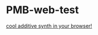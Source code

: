 # PMB-web-test

[cool additive synth in your browser!](https://keesvds2006.github.io/PMB-web-test/)
